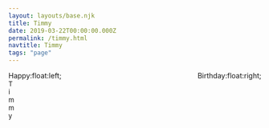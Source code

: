 ```yaml
---
layout: layouts/base.njk
title: Timmy
date: 2019-03-22T00:00:00.000Z
permalink: /timmy.html
navtitle: Timmy
tags: "page"
---
```


<div style="display:flex;justify-content:space-between;">
<span>Happy:float:left;</span>
<span>Birthday:float:right;</span>
</div>

<div style="font-size:small; max-width: 2px; word-break: break-all;">
Timmy
</div>
